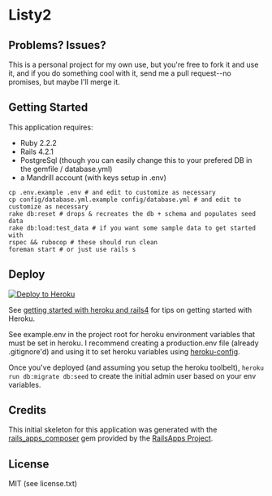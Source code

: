 Listy2
================

Problems? Issues?
-----------

This is a personal project for my own use, but you're free to fork it and use it, and if you do something cool with it, send me a pull request--no promises, but maybe I'll merge it.

Getting Started
-------------

This application requires:

- Ruby 2.2.2
- Rails 4.2.1
- PostgreSql (though you can easily change this to your prefered DB in the gemfile / database.yml)
- a Mandrill account (with keys setup in .env)

```
cp .env.example .env # and edit to customize as necessary
cp config/database.yml.example config/database.yml # and edit to customize as necessary
rake db:reset # drops & recreates the db + schema and populates seed data
rake db:load:test_data # if you want some sample data to get started with
rspec && rubocop # these should run clean
foreman start # or just use rails s
```

Deploy
-------------

[![Deploy to Heroku](https://www.herokucdn.com/deploy/button.png)](https://heroku.com/deploy)

See [getting started with heroku and rails4](https://devcenter.heroku.com/articles/getting-started-with-rails4) for tips on getting started with Heroku.

See example.env in the project root for heroku environment variables that must be set in heroku. I recommend creating a production.env file (already .gitignore'd) and using it to set heroku variables using [heroku-config](https://github.com/ddollar/heroku-config).

Once you've deployed (and assuming you setup the heroku toolbelt), `heroku run db:migrate db:seed` to create the initial admin user based on your env variables.

Credits
--------------

This initial skeleton for this application was generated with the [rails_apps_composer](https://github.com/RailsApps/rails_apps_composer) gem
provided by the [RailsApps Project](http://railsapps.github.io/).

License
-------

MIT (see license.txt)
